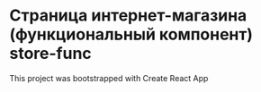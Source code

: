 # Страница интернет-магазина (функциональный компонент) store-func

This project was bootstrapped with Create React App